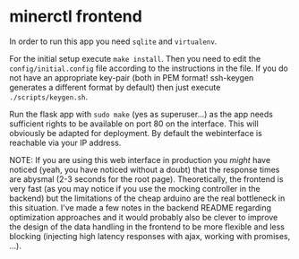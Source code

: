 # minerctl frontend

In order to run this app you need `sqlite` and `virtualenv`.

For the initial setup execute `make install`. Then you need to edit the `config/initial.config` file according to the instructions in the file. If you do not have an appropriate key-pair (both in PEM format! ssh-keygen generates a different format by default) then just execute `./scripts/keygen.sh`.

Run the flask app with `sudo make` (yes as superuser...) as the app needs sufficient rights to be available on port 80 on the interface. This will obviously be adapted for deployment.
By default the webinterface is reachable via your IP address.

NOTE: If you are using this web interface in production you _might_ have noticed (yeah, you have noticed without a doubt) that the response times are abysmal (2-3 seconds for the root page). Theoretically, the frontend is very fast (as you may notice if you use the mocking controller in the backend) but the limitations of the cheap arduino are the real bottleneck in this situation. I've made a few notes in the backend README regarding optimization approaches and it would probably also be clever to improve the design of the data handling in the frontend to be more flexible and less blocking (injecting high latency responses with ajax, working with promises, ...).
